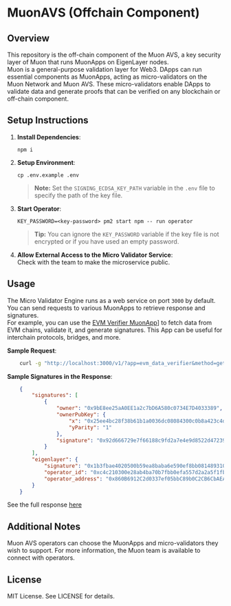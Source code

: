
# MuonAVS (Offchain Component)

## Overview

This repository is the off-chain component of the Muon AVS, a key security layer of Muon that runs MuonApps on EigenLayer nodes.  
Muon is a general-purpose validation layer for Web3. DApps can run essential components as MuonApps, acting as micro-validators on the Muon Network and Muon AVS. These micro-validators enable DApps to validate data and generate proofs that can be verified on any blockchain or off-chain component.

## Setup Instructions

1. **Install Dependencies**:
    ```
    npm i
    ```

2. **Setup Environment**:
    ```
    cp .env.example .env
    ```
    > **Note:** Set the `SIGNING_ECDSA_KEY_PATH` variable in the `.env` file to specify the path of the key file.
3. **Start Operator**:
    ```
    KEY_PASSWORD=<key-password> pm2 start npm -- run operator
    ```
    > **Tip:** You can ignore the `KEY_PASSWORD` variable if the key file is not encrypted or if you have used an empty password.
4. **Allow External Access to the Micro Validator Service**:  
    Check with the team to make the microservice public.

## Usage
The Micro Validator Engine runs as a web service on port `3000` by default. You can send requests to various MuonApps to retrieve response and signatures.  
For example, you can use the [EVM Verifier MuonApp](./app-engine/apps/evm_data_verifier.js)] to fetch data from EVM chains, validate it, and generate signatures. This App can be useful for interchain protocols, bridges, and more.

**Sample Request**:  
```bash
    curl -g "http://localhost:3000/v1/?app=evm_data_verifier&method=get-block&params[network]=bsc&params[block]=47516590"
```


**Sample Signatures in the Response**:    
    
```json
    {
        "signatures": [
            {
                "owner": "0x9bE8ee25aA0EE1a2c7bD6A580c0734E7D4033389",
                "ownerPubKey": {
                    "x": "0x25ee4bc28f38b61b1a0036dc08084300c0b8a423c4da17911a2ba4d9e845c2e5",
                    "yParity": "1"
                },
                "signature": "0x92d666729e7f66188c9fd2a7e4e9d8522d472393139fd4366644c7ec3906578c"
            }
        ],
        "eigenlayer": {
            "signature": "0x1b3fbae4020500b59ea8baba6e590ef8bb081489310d96e19d7aa09c4874f83000be09a89c97d2072555cd5f47d2a2637ec773f5094a2c040e33600ac425606e1b",
            "operator_id": "0xc4c210300e28ab4ba70b7fbb0efa557d2a2a5f1fbfa6f856e4cf3e9d766a21dc",
            "operator_address": "0x860B6912C2d0337ef05bbC89b0C2CB6CbAEAB4A5"
        }
    }
```
  
See the full response [here](http://3.136.59.242:8012/v1/?app=evm_data_verifier&method=get-block&params[network]=bsc&params[block]=47516590)

## Additional Notes
Muon AVS operators can choose the MuonApps and micro-validators they wish to support. For more information, the Muon team is available to connect with operators.
## License
MIT License. See LICENSE for details.
